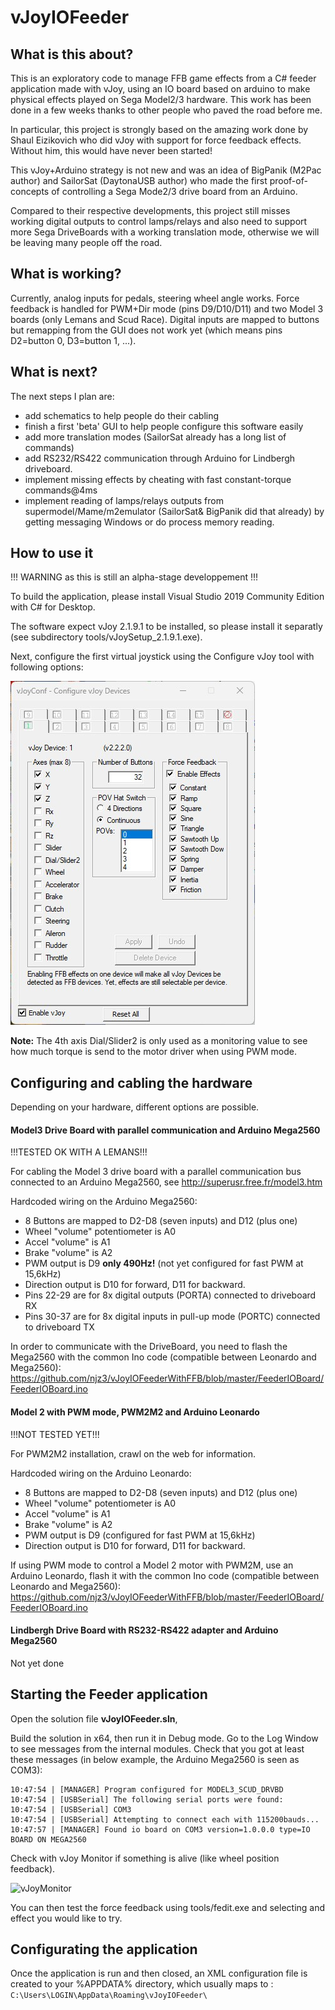 # vJoyIOFeeder

## What is this about?

This is an exploratory code to manage FFB game effects from a C# feeder application
made with vJoy, using an IO board based on arduino to make physical effects played
on Sega Model2/3 hardware. This work has been done in a few weeks thanks to other
people who paved the road before me.

In particular, this project is strongly based on the amazing work done by 
Shaul Eizikovich who did vJoy with support for force feedback effects.
Without him, this would have never been started!

This vJoy+Arduino strategy is not new and was an idea of BigPanik (M2Pac author)
and SailorSat (DaytonaUSB author) who made the first proof-of-concepts of 
controlling a Sega Mode2/3 drive board from an Arduino.

Compared to their respective developments, this project still misses working
digital outputs to control lamps/relays and also need to support more Sega
DriveBoards with a working translation mode, otherwise we will be leaving many
people off the road.

## What is working?

Currently, analog inputs for pedals, steering wheel angle works.
Force feedback is handled for PWM+Dir mode (pins D9/D10/D11) and two Model
3 boards (only Lemans and Scud Race).
Digital inputs are mapped to buttons but remapping from the GUI does not
work yet (which means pins D2=button 0, D3=button 1, ...).


## What is next?

The next steps I plan are:
- add schematics to help people do their cabling
- finish a first 'beta' GUI to help people configure this software easily
- add more translation modes (SailorSat already has a long list of commands)
- add RS232/RS422 communication through Arduino for Lindbergh driveboard.
- implement missing effects by cheating with fast constant-torque commands@4ms
- implement reading of lamps/relays outputs from supermodel/Mame/m2emulator 
(SailorSat& BigPanik did that already) by getting messaging Windows or do 
process memory reading.


## How to use it

!!! WARNING as this is still an alpha-stage developpement !!!


To build the application, please install Visual Studio 2019 Community Edition
with C# for Desktop.

The software expect vJoy 2.1.9.1 to be installed, so please install it separatly
(see subdirectory tools/vJoySetup_2.1.9.1.exe).

Next, configure the first virtual joystick using the Configure vJoy tool with
following options:

![vJoy configuration](https://github.com/njz3/vJoyIOFeederWithFFB/blob/master/docs/vJoyConfig.jpg)

**Note:** The 4th axis Dial/Slider2 is only used as a monitoring value to see
how much torque is send to the motor driver when using PWM mode.

## Configuring and cabling the hardware

Depending on your hardware, different options are possible.


#### Model3 Drive Board with parallel communication and Arduino Mega2560

!!!TESTED OK WITH A LEMANS!!!

For cabling the Model 3 drive board with a parallel communication bus connected
to an Arduino Mega2560, see
http://superusr.free.fr/model3.htm

Hardcoded wiring on the Arduino Mega2560:
- 8 Buttons are mapped to D2-D8 (seven inputs) and D12 (plus one)
- Wheel "volume" potentiometer is A0
- Accel "volume" is A1
- Brake "volume" is A2
- PWM output is D9 __only 490Hz!__ (not yet configured for fast PWM at 15,6kHz)
- Direction output is D10 for forward, D11 for backward.
- Pins 22-29 are for 8x digital outputs (PORTA) connected to driveboard RX
- Pins 30-37 are for 8x digital inputs in pull-up mode (PORTC) connected to
driveboard TX

In order to communicate with the DriveBoard, you need to flash the Mega2560 
with the common Ino code (compatible between Leonardo and Mega2560):
https://github.com/njz3/vJoyIOFeederWithFFB/blob/master/FeederIOBoard/FeederIOBoard.ino


#### Model 2 with PWM mode, PWM2M2 and Arduino Leonardo

!!!NOT TESTED YET!!!

For PWM2M2 installation, crawl on the web for information.

Hardcoded wiring on the Arduino Leonardo:
- 8 Buttons are mapped to D2-D8 (seven inputs) and D12 (plus one)
- Wheel "volume" potentiometer is A0
- Accel "volume" is A1
- Brake "volume" is A2
- PWM output is D9 (configured for fast PWM at 15,6kHz)
- Direction output is D10 for forward, D11 for backward.

If using PWM mode to control a Model 2 motor with PWM2M, use an Arduino 
Leonardo, flash it with the common Ino code (compatible between Leonardo
and Mega2560):
https://github.com/njz3/vJoyIOFeederWithFFB/blob/master/FeederIOBoard/FeederIOBoard.ino


#### Lindbergh Drive Board with RS232-RS422 adapter and Arduino Mega2560

Not yet done

## Starting the Feeder application

Open the solution file __vJoyIOFeeder.sln__, 

Build the solution in x64, then run it in Debug mode.
Go to the Log Window to see messages from the internal modules.
Check that you got at least these messages (in below example, the Arduino 
Mega2560 is seen as COM3):
```
10:47:54 | [MANAGER] Program configured for MODEL3_SCUD_DRVBD
10:47:54 | [USBSerial] The following serial ports were found:
10:47:54 | [USBSerial] COM3
10:47:54 | [USBSerial] Attempting to connect each with 115200bauds...
10:47:57 | [MANAGER] Found io board on COM3 version=1.0.0.0 type=IO BOARD ON MEGA2560
```


Check with vJoy Monitor if something is alive (like wheel position feedback).

![vJoyMonitor](https://github.com/njz3/vJoyIOFeederWithFFB/blob/master/docs/vJoyMonitor.jpg)

You can then test the force feedback using tools/fedit.exe and selecting and 
effect you would like to try.


## Configurating the application

Once the application is run and then closed, an XML configuration file is created to
your %APPDATA% directory, which usually maps to :
`C:\Users\LOGIN\AppData\Roaming\vJoyIOFeeder\`


